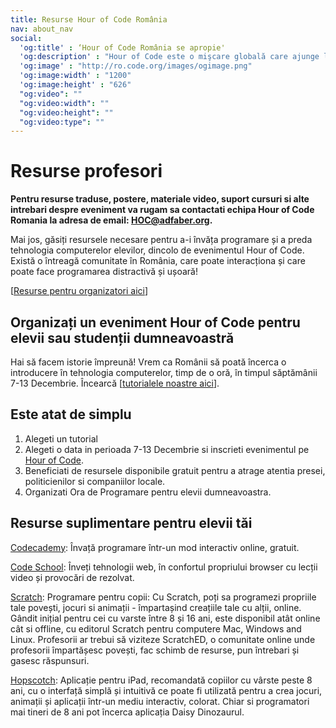 ```yaml
---
title: Resurse Hour of Code România
nav: about_nav
social:
  'og:title' : ‘Hour of Code România se apropie'
  'og:description' : "Hour of Code este o mişcare globală care ajunge la zeci de milioane de elevi si studenţi din peste 180 de ţări şi peste 30 de limbi vorbite. Vârstele de la 4 la 104 ani."
  'og:image' : "http://ro.code.org/images/ogimage.png"
  'og:image:width' : "1200"
  'og:image:height' : "626"
  "og:video": ""
  "og:video:width": ""
  "og:video:height": ""
  "og:video:type": ""
---
```


# Resurse profesori

<b> Pentru resurse traduse, postere, materiale video, suport cursuri si alte intrebari despre eveniment va rugam sa contactati echipa Hour of Code Romania la adresa de email: HOC@adfaber.org.</b>

Mai jos, găsiți resursele necesare pentru a-i învăța programare și a preda tehnologia computerelor elevilor, dincolo de evenimentul Hour of Code. Există o întreagă comunitate în România, care poate interacționa și care poate face programarea distractivă și ușoară! 

[<a href="https://drive.google.com/drive/u/0/folders/0BwXWQVjUwgnESVIzT181NzF0Q1k">Resurse pentru organizatori aici</a>]

## Organizați un eveniment Hour of Code pentru elevii sau studenții dumneavoastră 

Hai să facem istorie împreună! Vrem ca Românii să poată încerca o introducere în tehnologia computerelor, timp de o oră, în timpul săptămânii 7-13 Decembrie. Încearcă [<a href="http://ro.code.org/learn">tutorialele noastre aici</a>].

## Este atat de simplu 

1. Alegeti un tutorial
2. Alegeti o data in perioada 7-13 Decembrie si inscrieti evenimentul pe [Hour of Code](http://hourofcode.com/ro/ro).
3. Beneficiati de resursele disponibile gratuit pentru a atrage atentia presei, politicienilor si companiilor locale.
4. Organizati Ora de Programare pentru elevii dumneavoastra.

## Resurse suplimentare pentru elevii tăi

[Codecademy](http://www.codecademy.com): Învață programare într-un mod interactiv online, gratuit.

[Code School](https://www.codeschool.com): Înveți tehnologii web, în confortul propriului browser cu lecții video și provocări de rezolvat.

[Scratch](http://scratch.mit.edu): Programare pentru copii: Cu Scratch, poți sa programezi propriile tale povești, jocuri si animații - împartașind creațiile tale cu alții, online. Gândit inițial pentru cei cu varste între 8 și 16 ani, este disponibil atât online cât si offline, cu editorul  Scratch pentru computere Mac, Windows and Linux. Profesorii ar trebui să viziteze ScratchED, o comunitate online unde profesorii împartășesc povești, fac schimb de resurse, pun întrebari și gasesc răspunsuri.

[Hopscotch](http://www.gethopscotch.com): Aplicație pentru iPad, recomandată copiilor cu vârste peste 8 ani, cu o interfață simplă și intuitivă ce poate fi utilizată pentru a crea jocuri, animații și aplicații într-un mediu interactiv, colorat.
Chiar si programatori mai tineri de 8 ani pot încerca aplicația Daisy Dinozaurul.